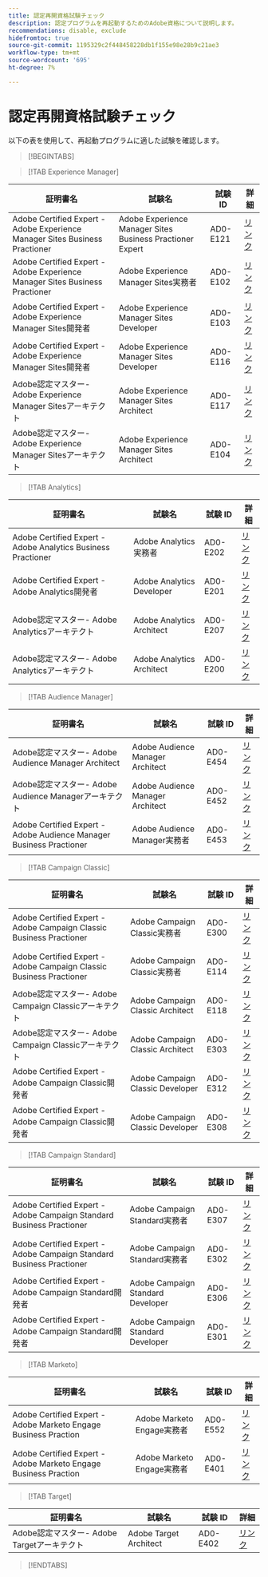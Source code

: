 ```yaml
---
title: 認定再開資格試験チェック
description: 認定プログラムを再起動するためのAdobe資格について説明します。
recommendations: disable, exclude
hidefromtoc: true
source-git-commit: 1195329c2f448458228db1f155e98e28b9c21ae3
workflow-type: tm+mt
source-wordcount: '695'
ht-degree: 7%

---
```



# 認定再開資格試験チェック

以下の表を使用して、再起動プログラムに適した試験を確認します。

>[!BEGINTABS]

>[!TAB Experience Manager]

| 証明書名 | 試験名 | 試験 ID | 詳細 |
| --- | --- | --- | --- |
| Adobe Certified Expert - Adobe Experience Manager Sites Business Practioner | Adobe Experience Manager Sites Business Practioner Expert | AD0-E121 | [リンク](https://experienceleague.adobe.com/docs/certification/certification/restart-program.html?lang=en&quot;) |
| Adobe Certified Expert - Adobe Experience Manager Sites Business Practioner | Adobe Experience Manager Sites実務者 | AD0-E102 | [リンク](https://experienceleague.adobe.com/docs/certification/certification/restart-program.html?lang=en&quot;) |
| Adobe Certified Expert - Adobe Experience Manager Sites開発者 | Adobe Experience Manager Sites Developer | AD0-E103 | [リンク](https://experienceleague.adobe.com/docs/certification/certification/restart-program.html?lang=en&quot;) |
| Adobe Certified Expert - Adobe Experience Manager Sites開発者 | Adobe Experience Manager Sites Developer | AD0-E116 | [リンク](https://experienceleague.adobe.com/docs/certification/certification/restart-program.html?lang=en&quot;) |
| Adobe認定マスター- Adobe Experience Manager Sitesアーキテクト | Adobe Experience Manager Sites Architect | AD0-E117 | [リンク](https://experienceleague.adobe.com/docs/certification/certification/restart-program.html?lang=en&quot;) |
| Adobe認定マスター- Adobe Experience Manager Sitesアーキテクト | Adobe Experience Manager Sites Architect | AD0-E104 | [リンク](https://experienceleague.adobe.com/docs/certification/certification/restart-program.html?lang=en&quot;) |

>[!TAB Analytics]

| 証明書名 | 試験名 | 試験 ID | 詳細 |
| --- | --- | --- | --- |
| Adobe Certified Expert - Adobe Analytics Business Practioner | Adobe Analytics実務者 | AD0-E202 | [リンク](https://experienceleague.adobe.com/docs/certification/certification/restart-program.html?lang=en&quot;) |
| Adobe Certified Expert - Adobe Analytics開発者 | Adobe Analytics Developer | AD0-E201 | [リンク](https://experienceleague.adobe.com/docs/certification/certification/restart-program.html?lang=en&quot;) |
| Adobe認定マスター- Adobe Analyticsアーキテクト | Adobe Analytics Architect | AD0-E207 | [リンク](https://experienceleague.adobe.com/docs/certification/certification/restart-program.html?lang=en&quot;) |
| Adobe認定マスター- Adobe Analyticsアーキテクト | Adobe Analytics Architect | AD0-E200 | [リンク](https://experienceleague.adobe.com/docs/certification/certification/restart-program.html?lang=en&quot;) |

>[!TAB Audience Manager]

| 証明書名 | 試験名 | 試験 ID | 詳細 |
| --- | --- | --- | --- |
| Adobe認定マスター- Adobe Audience Manager Architect | Adobe Audience Manager Architect | AD0-E454 | [リンク](https://experienceleague.adobe.com/docs/certification/certification/restart-program.html?lang=en&quot;) |
| Adobe認定マスター- Adobe Audience Managerアーキテクト | Adobe Audience Manager Architect | AD0-E452 | [リンク](https://experienceleague.adobe.com/docs/certification/certification/restart-program.html?lang=en&quot;) |
| Adobe Certified Expert - Adobe Audience Manager Business Practioner | Adobe Audience Manager実務者 | AD0-E453 | [リンク](https://experienceleague.adobe.com/docs/certification/certification/restart-program.html?lang=en&quot;) |

>[!TAB Campaign Classic]

| 証明書名 | 試験名 | 試験 ID | 詳細 |
| --- | --- | --- | --- |
| Adobe Certified Expert - Adobe Campaign Classic Business Practioner | Adobe Campaign Classic実務者 | AD0-E300 | [リンク](https://experienceleague.adobe.com/docs/certification/certification/restart-program.html?lang=en&quot;) |
| Adobe Certified Expert - Adobe Campaign Classic Business Practioner | Adobe Campaign Classic実務者 | AD0-E114 | [リンク](https://experienceleague.adobe.com/docs/certification/certification/restart-program.html?lang=en&quot;) |
| Adobe認定マスター- Adobe Campaign Classicアーキテクト | Adobe Campaign Classic Architect | AD0-E118 | [リンク](https://experienceleague.adobe.com/docs/certification/certification/restart-program.html?lang=en&quot;) |
| Adobe認定マスター- Adobe Campaign Classicアーキテクト | Adobe Campaign Classic Architect | AD0-E303 | [リンク](https://experienceleague.adobe.com/docs/certification/certification/restart-program.html?lang=en&quot;) |
| Adobe Certified Expert - Adobe Campaign Classic開発者 | Adobe Campaign Classic Developer | AD0-E312 | [リンク](https://experienceleague.adobe.com/docs/certification/certification/restart-program.html?lang=en&quot;) |
| Adobe Certified Expert - Adobe Campaign Classic開発者 | Adobe Campaign Classic Developer | AD0-E308 | [リンク](https://experienceleague.adobe.com/docs/certification/certification/restart-program.html?lang=en&quot;) |

>[!TAB Campaign Standard]

| 証明書名 | 試験名 | 試験 ID | 詳細 |
| --- | --- | --- | --- |
| Adobe Certified Expert - Adobe Campaign Standard Business Practioner | Adobe Campaign Standard実務者 | AD0-E307 | [リンク](https://experienceleague.adobe.com/docs/certification/certification/restart-program.html?lang=en&quot;) |
| Adobe Certified Expert - Adobe Campaign Standard Business Practioner | Adobe Campaign Standard実務者 | AD0-E302 | [リンク](https://experienceleague.adobe.com/docs/certification/certification/restart-program.html?lang=en&quot;) |
| Adobe Certified Expert - Adobe Campaign Standard開発者 | Adobe Campaign Standard Developer | AD0-E306 | [リンク](https://experienceleague.adobe.com/docs/certification/certification/restart-program.html?lang=en&quot;) |
| Adobe Certified Expert - Adobe Campaign Standard開発者 | Adobe Campaign Standard Developer | AD0-E301 | [リンク](https://experienceleague.adobe.com/docs/certification/certification/restart-program.html?lang=en&quot;) |

>[!TAB Marketo]

| 証明書名 | 試験名 | 試験 ID | 詳細 |
| --- | --- | --- | --- |
| Adobe Certified Expert - Adobe Marketo Engage Business Praction | Adobe Marketo Engage実務者 | AD0-E552 | [リンク](https://experienceleague.adobe.com/docs/certification/certification/restart-program.html?lang=en&quot;) |
| Adobe Certified Expert - Adobe Marketo Engage Business Praction | Adobe Marketo Engage実務者 | AD0-E401 | [リンク](https://experienceleague.adobe.com/docs/certification/certification/restart-program.html?lang=en&quot;) |

>[!TAB Target]

| 証明書名 | 試験名 | 試験 ID | 詳細 |
| --- | --- | --- | --- |
| Adobe認定マスター- Adobe Targetアーキテクト | Adobe Target Architect | AD0-E402 | [リンク](https://experienceleague.adobe.com/docs/certification/certification/restart-program.html?lang=en&quot;) |

>[!ENDTABS]